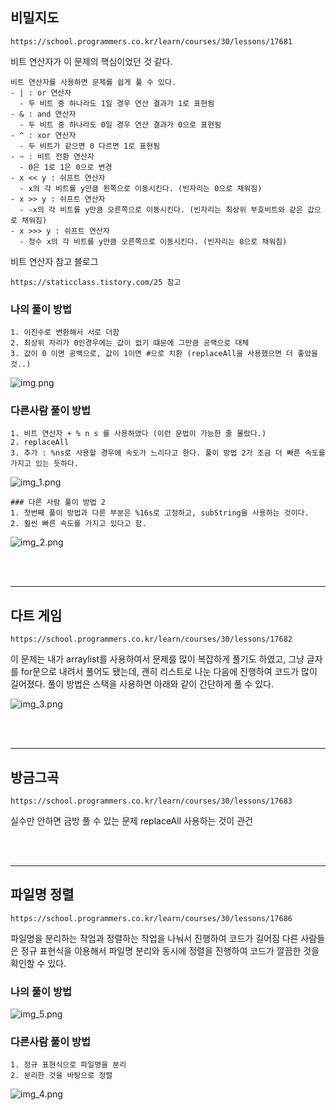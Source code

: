 ## 비밀지도

```
https://school.programmers.co.kr/learn/courses/30/lessons/17681
```

비트 연산자가 이 문제의 핵심이었던 것 같다.
```
비트 연산자를 사용하면 문제를 쉽게 풀 수 있다.
- | : or 연산자
  - 두 비트 중 하나라도 1일 경우 연산 결과가 1로 표현됨
- & : and 연산자
  - 두 비트 중 하나라도 0일 경우 연산 결과가 0으로 표현됨
- ^ : xor 연산자
  - 두 비트가 같으면 0 다르면 1로 표현됨
- ~ : 비트 전환 연산자
  - 0은 1로 1은 0으로 변경
- x << y : 쉬프트 연산자
  - x의 각 비트를 y만큼 왼쪽으로 이동시킨다. (빈자리는 0으로 채워짐)
- x >> y : 쉬프트 연산자
  - -x의 각 비트를 y만큼 오른쪽으로 이동시킨다. (빈자리는 최상위 부호비트와 같은 값으로 채워짐)
- x >>> y : 쉬프트 연산자
  - 정수 x의 각 비트를 y만큼 오른쪽으로 이동시킨다. (빈자리는 0으로 채워짐)
```

비트 연산자 참고 블로그
```
https://staticclass.tistory.com/25 참고
```

### 나의 풀이 방법
```
1. 이진수로 변환해서 서로 더함
2. 최상위 자리가 0인경우에는 값이 없기 떄문에 그만큼 공백으로 대체
3. 값이 0 이면 공백으로, 값이 1이면 #으로 치환 (replaceAll을 사용했으면 더 좋았을 것..)
```

![img.png](img.png)

### 다른사람 풀이 방법

```
1. 비트 연산자 + % n s 를 사용하였다 (이런 문법이 가능한 줄 몰랐다.)
2. replaceAll
3. 추가 : %ns로 사용할 경우에 속도가 느리다고 한다. 풀이 방법 2가 조금 더 빠른 속도를 가지고 있는 듯하다.
```
![img_1.png](img_1.png)
```
### 다른 사람 풀이 방법 2
1. 첫번째 풀이 방법과 다른 부분은 %16s로 고정하고, subString을 사용하는 것이다.
2. 훨씬 빠른 속도를 가지고 있다고 함.
```

![img_2.png](img_2.png)



<br/><br/>

---
## 다트 게임
```
https://school.programmers.co.kr/learn/courses/30/lessons/17682
```

이 문제는 내가 arraylist를 사용하여서 문제를 많이 복잡하게 풀기도 하였고,
그냥 글자를 for문으로 내려서 풀어도 됐는데, 괜히 리스트로 나눈 다음에 진행하여 코드가 많이 길어졌다.
풀이 방법은 스택을 사용하면 아래와 같이 간단하게 풀 수 있다.

![img_3.png](img_3.png)



<br/><br/>

---
## 방금그곡
```
https://school.programmers.co.kr/learn/courses/30/lessons/17683
```

실수만 안하면 금방 풀 수 있는 문제
replaceAll 사용하는 것이 관건



<br/><br/>

---
## 파일명 정렬
```
https://school.programmers.co.kr/learn/courses/30/lessons/17686
```
파일명을 분리하는 작업과 정렬하는 작업을 나눠서 진행하여 코드가 길어짐
다른 사람들은 정규 표현식을 이용해서 파일명 분리와 동시에 정렬을 진행하여 코드가 깔끔한 것을 확인할 수 있다.

### 나의 풀이 방법

![img_5.png](img_5.png)


### 다른사람 풀이 방법

```
1. 정규 표현식으로 파일명을 분리
2. 분리한 것을 바탕으로 정렬
```


![img_4.png](img_4.png)